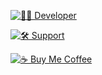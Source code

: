 [![👨‍💻 Developer](https://img.shields.io/badge/Developer-Javiel-blue?style=for-the-badge&logo=github)](https://github.com/JavielDev)

[![🛠 Support](https://img.shields.io/badge/Support-Help%20Center-green?style=for-the-badge&logo=googlesheets)](https://wa.me/254107065646)

[![☕ Buy Me Coffee](https://img.shields.io/badge/Buy%20Me%20a%20Coffee-Donate-ffdd00?style=for-the-badge&logo=buymeacoffee)](https://www.buymeacoffee.com/yourname)
